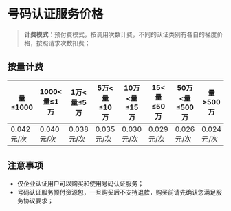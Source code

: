 # 号码认证服务价格



> **计费模式**：预付费模式，按调用次数计费，不同的认证类别有各自的梯度价格，按照请求次数扣费；



## 按量计费

| 量≤1000    | 1000<量≤1万 | 1万<量≤5万 | 5万<量≤10万 | 10万<量≤15万 | 15<量≤50万 | 50万<量≤500万 | 量>500万   |
| ---------- | ----------- | ---------- | ----------- | ------------ | ---------- | ------------- | ---------- |
| 0.042元/次 | 0.040元/次  | 0.038元/次 | 0.035元/次  | 0.030元/次   | 0.029元/次 | 0.026元/次    | 0.024元/次 |



## 注意事项

- 仅企业认证用户可以购买和使用号码认证服务；
- 号码认证服务预付资源包，一旦购买后不支持退款，购买前请先确认您满足服务协议要求；